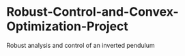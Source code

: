 # Robust-Control-and-Convex-Optimization-Project
Robust analysis and control of an inverted pendulum
